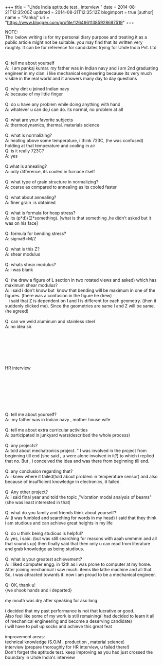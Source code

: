 +++
title = "Uhde India aptitude test , interview "
date = 2014-08-21T12:35:00Z
updated = 2014-08-21T12:35:12Z
blogimport = true 
[author]
	name = "Pankaj"
	uri = "https://www.blogger.com/profile/12649611385928687519"
+++

<div dir="ltr" style="text-align: left;" trbidi="on">NOTE:<br />The&nbsp; below writing is for my personal diary purpose and treating it as a public article might not be suitable. you may find that its written very roughly. It can be for reference for candidates trying for Uhde India Pvt. Ltd<br /><br /><br />Q: tell me about yourself<br />A:&nbsp; i am pankaj kumar. my father was in Indian navy and i am 2nd graduating engineer in my clan. i like mechanical engineering because its very much visible in the real world and it answers many day to day questions<br /><br />Q: why dint u joined Indian navy<br />A: because of my little finger<br /><br />Q: do u have any problem while doing anything with hand<br />A: whatever u can do,i can do. its normal, no problem at all<br /><br />Q: what are your favorite subjects<br />A: thermodynamics, thermal. materials science<br /><br />Q: what is normalizing?<br />A: heating above some temperature, i think 723C, (he was confused) holding at that temperature and cooling in air<br />Q: is it really 723C?<br />A: yes<br /><br />Q:what is annealing?<br />A: only difference, its cooled in furnace itself<br /><br />Q: what type of grain structure in normalizing?<br />A: coarse as compared to annealing as its cooled faster<br /><br />Q: what about annealing?<br />A: finer grain&nbsp; is obtained<br /><br />Q: what is formula for hoop stress?<br />A: its (p*d)/(2*something). [what is that something ,he didn't asked but it was on his face]<br /><br />Q: formula for bending stress?<br />A: sigmaB=M/Z<br /><br />Q: what is this Z?<br />A: shear modulus<br /><br />Q: whats shear modulus?<br />A: i was blank<br /><br />Q: (he drew a figure of L section in two rotated views and asked) which has maximum shear modulus?<br />A: i said i don't know but&nbsp; know that bending will be maximum in one of the figures. (there was a confusion in the figure he drew)<br />&nbsp;&nbsp; i said that Z is dependent on I and I is different for each geometry. (then it suddenly clicked me). Since the geometries are same I and Z will be same. (he agreed)<br /><br />Q: can we weld aluminum and stainless steel<br />A: no idea sir.<br /><br /><br /><br /><br /><br /><br /><br />HR interview<br /><br /><br /><br /><br /><br /><br /><br /><br />Q: tell me about yourself?<br />A:&nbsp; my father was in Indian navy , mother house wife<br /><br />Q: tell me about extra curricular activities<br />A: participated in junkyard wars(described the whole process)<br /><br />Q: any projects?<br />A: told about mechatronics project. " I was involved in the project from beginning till end (she said , u were alone involved in it?) to which i replied that no. But , i conceived the idea and was there from beginning till end.<br /><br />Q: any conclusion regarding that?<br />A: i knew where it failed(told about problem in temperature sensor) and also because of insufficient knowledge in electronics, it failed.<br /><br />Q: Any other project?<br />A: i said final year and told the topic ,"vibration modal analysis of beams"(she was least interested in that)<br /><br />Q: what do you family and friends think about yourself?<br />A: (i was fumbled and searching for words in my head) i said that they think i am studious and can achieve great heights in my life<br /><br />Q: do u think being studious is helpful?<br />A: yes, i said. (but was still searching for reasons with aaah ummmm and all that sounds up) then finally said that then only u can read from literature and grab knowledge as being studious.<br /><br />Q: what is your greatest achievement?<br />A: i liked computer engg. in 12th as i was prone to computer at my home. After joining mechanical i saw much. items like lathe machine and all that. So, i was attracted towards it. now i am proud to be a mechanical engineer.<br /><br />Q: OK, thank u!<br />{we shook hands and i departed}<br /><br />my mouth was dry after speaking for aso long<br /><br />i decided that my past performance is not that lucrative or good.<br />Also feel like some of my work is still remaining(i had decided to learn it all of mechanical engineering and become a deserving candidate)<br />i will have to pull up socks and achieve this great feat<br /><br />improvement areas:<br />technical knowledge (S.O.M , production , material science)<br />interview (prepare thoroughly for HR interview, u failed there!)<br />Don't forget the aptitude test. keep improving as you had just crossed the boundary in Uhde India's interview</div>
